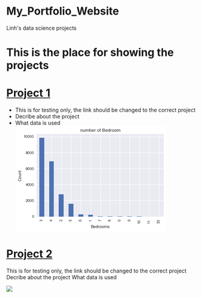 # My_Portfolio_Website
Linh's data science projects
# This is the place for showing the projects


# [Project 1](https://github.com/mailinh84/house-price-prediction/blob/master/housesales.ipynb)
* This is for testing only, the link should be changed to the correct project
* Decribe about the project
* What data is used
 ![](https://github.com/mailinh84/My_Portfolio_Website/blob/main/Images/Bedrooms.png)



# [Project 2](https://github.com/mailinh84/house-price-prediction/blob/master/housesales.ipynb)
This is for testing only, the link should be changed to the correct project
Decribe about the project
What data is used

![](https://github.com/mailinh84/My_Portfolio_Website/commit/0e8045b20d8a4f364f116757c88bcb39f4333d6d)
